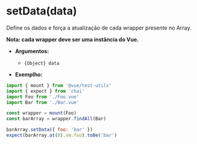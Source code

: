 # setData(data)

Define os dados e força a atualização de cada wrapper presente no Array.

**Nota: cada wrapper deve ser uma instância do Vue.**

- **Argumentos:**
  - `{Object} data`

- **Exemplho:**

```js
import { mount } from '@vue/test-utils'
import { expect } from 'chai'
import Foo from './Foo.vue'
import Bar from './Bar.vue'

const wrapper = mount(Foo)
const barArray = wrapper.findAll(Bar)

barArray.setData({ foo: 'bar' })
expect(barArray.at(0).vm.foo).toBe('bar')
```
